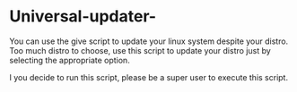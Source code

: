 # Universal-updater-
You can use the give script to update your linux system despite your distro. 
Too much distro to choose, use this script to update your distro just by selecting the appropriate option.

I you decide to run this script, please be a super user to execute this script.


